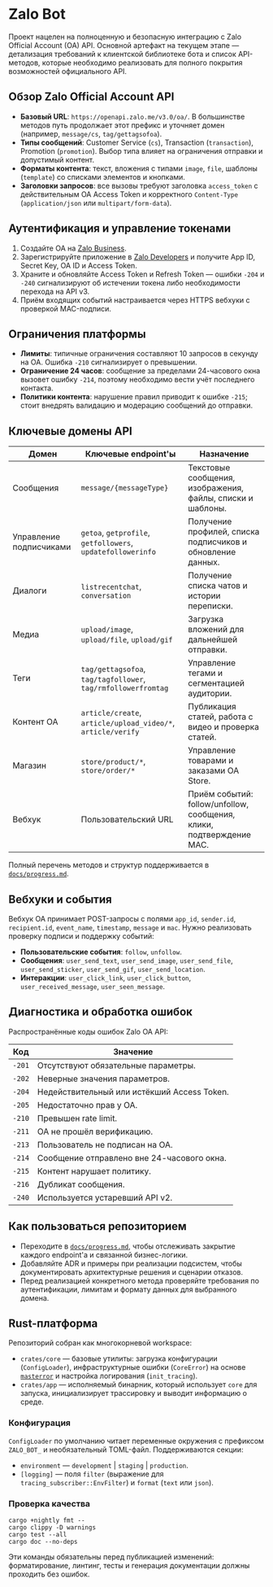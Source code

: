 # Zalo Bot

Проект нацелен на полноценную и безопасную интеграцию с Zalo Official Account (OA) API. Основной артефакт на текущем этапе — детализация требований к клиентской библиотеке бота и список API-методов, которые необходимо реализовать для полного покрытия возможностей официального API.

## Обзор Zalo Official Account API

- **Базовый URL**: `https://openapi.zalo.me/v3.0/oa/`. В большинстве методов путь продолжает этот префикс и уточняет домен (например, `message/cs`, `tag/gettagsofoa`).
- **Типы сообщений**: Customer Service (`cs`), Transaction (`transaction`), Promotion (`promotion`). Выбор типа влияет на ограничения отправки и допустимый контент.
- **Форматы контента**: текст, вложения с типами `image`, `file`, шаблоны (`template`) со списками элементов и кнопками.
- **Заголовки запросов**: все вызовы требуют заголовка `access_token` с действительным OA Access Token и корректного `Content-Type` (`application/json` или `multipart/form-data`).

## Аутентификация и управление токенами

1. Создайте OA на [Zalo Business](https://business.zalo.me/).
2. Зарегистрируйте приложение в [Zalo Developers](https://developers.zalo.me/) и получите App ID, Secret Key, OA ID и Access Token.
3. Храните и обновляйте Access Token и Refresh Token — ошибки `-204` и `-240` сигнализируют об истечении токена либо необходимости перехода на API v3.
4. Приём входящих событий настраивается через HTTPS вебхуки с проверкой MAC-подписи.

## Ограничения платформы

- **Лимиты**: типичные ограничения составляют 10 запросов в секунду на OA. Ошибка `-210` сигнализирует о превышении.
- **Ограничение 24 часов**: сообщение за пределами 24-часового окна вызовет ошибку `-214`, поэтому необходимо вести учёт последнего контакта.
- **Политики контента**: нарушение правил приводит к ошибке `-215`; стоит внедрять валидацию и модерацию сообщений до отправки.

## Ключевые домены API

| Домен | Ключевые endpoint'ы | Назначение |
| --- | --- | --- |
| Сообщения | `message/{messageType}` | Текстовые сообщения, изображения, файлы, списки и шаблоны. |
| Управление подписчиками | `getoa`, `getprofile`, `getfollowers`, `updatefollowerinfo` | Получение профилей, списка подписчиков и обновление данных. |
| Диалоги | `listrecentchat`, `conversation` | Получение списка чатов и истории переписки. |
| Медиа | `upload/image`, `upload/file`, `upload/gif` | Загрузка вложений для дальнейшей отправки. |
| Теги | `tag/gettagsofoa`, `tag/tagfollower`, `tag/rmfollowerfromtag` | Управление тегами и сегментацией аудитории. |
| Контент OA | `article/create`, `article/upload_video/*`, `article/verify` | Публикация статей, работа с видео и проверка статей. |
| Магазин | `store/product/*`, `store/order/*` | Управление товарами и заказами OA Store. |
| Вебхук | Пользовательский URL | Приём событий: follow/unfollow, сообщения, клики, подтверждение MAC. |

Полный перечень методов и структур поддерживается в [`docs/progress.md`](docs/progress.md).

## Вебхуки и события

Вебхук OA принимает POST-запросы с полями `app_id`, `sender.id`, `recipient.id`, `event_name`, `timestamp`, `message` и `mac`. Нужно реализовать проверку подписи и поддержку событий:

- **Пользовательские события**: `follow`, `unfollow`.
- **Сообщения**: `user_send_text`, `user_send_image`, `user_send_file`, `user_send_sticker`, `user_send_gif`, `user_send_location`.
- **Интеракции**: `user_click_link`, `user_click_button`, `user_received_message`, `user_seen_message`.

## Диагностика и обработка ошибок

Распространённые коды ошибок Zalo OA API:

| Код | Значение |
| --- | --- |
| `-201` | Отсутствуют обязательные параметры. |
| `-202` | Неверные значения параметров. |
| `-204` | Недействительный или истёкший Access Token. |
| `-205` | Недостаточно прав у OA. |
| `-210` | Превышен rate limit. |
| `-211` | OA не прошёл верификацию. |
| `-213` | Пользователь не подписан на OA. |
| `-214` | Сообщение отправлено вне 24-часового окна. |
| `-215` | Контент нарушает политику. |
| `-216` | Дубликат сообщения. |
| `-240` | Используется устаревший API v2. |

## Как пользоваться репозиторием

- Переходите в [`docs/progress.md`](docs/progress.md), чтобы отслеживать закрытие каждого endpoint'а и связанной бизнес-логики.
- Добавляйте ADR и примеры при реализации подсистем, чтобы документировать архитектурные решения и сценарии отказов.
- Перед реализацией конкретного метода проверяйте требования по аутентификации, лимитам и формату данных для выбранного домена.

## Rust-платформа

Репозиторий собран как многокорневой workspace:

- `crates/core` — базовые утилиты: загрузка конфигурации (`ConfigLoader`), инфраструктурные ошибки (`CoreError`) на основе [`masterror`](https://crates.io/crates/masterror) и настройка логирования (`init_tracing`).
- `crates/app` — исполняемый бинарник, который использует `core` для запуска, инициализирует трассировку и выводит информацию о среде.

### Конфигурация

`ConfigLoader` по умолчанию читает переменные окружения с префиксом `ZALO_BOT_` и необязательный TOML-файл. Поддерживаются секции:

- `environment` — `development` | `staging` | `production`.
- `[logging]` — поля `filter` (выражение для `tracing_subscriber::EnvFilter`) и `format` (`text` или `json`).

### Проверка качества

```
cargo +nightly fmt --
cargo clippy -D warnings
cargo test --all
cargo doc --no-deps
```

Эти команды обязательны перед публикацией изменений: форматирование, линтинг, тесты и генерация документации должны проходить без ошибок.
